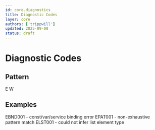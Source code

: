 ```yaml
---
id: core.diagnostics
title: Diagnostic Codes
layer: core
authors: ['trippwill']
updated: 2025-09-08
status: draft
---
```


# Diagnostic Codes

## Pattern

E<domain><number>
W<domain><number>

## Examples

EBND001 - const/var/service binding error
EPAT001 - non-exhaustive pattern match
ELST001 - could not infer list element type

